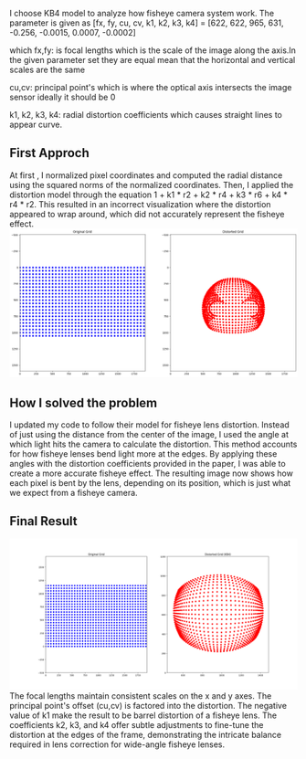 I choose KB4 model to analyze how fisheye camera system work. The parameter is given as [fx, fy, cu, cv, k1, k2, k3, k4] = [622, 622, 965, 631, -0.256, -0.0015, 0.0007, -0.0002] 

which 
fx,fy: is focal lengths  which is the scale of the image along the axis.In the given parameter set they are equal mean that the horizontal and vertical 
scales are the same

cu,cv: principal point's which is where the optical axis intersects the image sensor ideally it should be 0

k1, k2, k3, k4: radial distortion coefficients which causes straight lines to appear curve. 

## First Approch

At first , I normalized pixel coordinates and computed the radial distance using the squared norms of the normalized coordinates. Then, I applied the distortion model through the equation 1 + k1 * r2 + k2 * r4 + k3 * r6 + k4 * r4 * r2. This resulted in an incorrect visualization where the distortion appeared to wrap around, which did not accurately represent the fisheye effect.
![Figure 1](old.png)

## How I solved the problem

I updated my code to follow their model for fisheye lens distortion. Instead of just using the distance from the center of the image, I used the angle at which light hits the camera to calculate the distortion. This method accounts for how fisheye lenses bend light more at the edges. By applying these angles with the distortion coefficients provided in the paper, I was able to create a more accurate fisheye effect. The resulting image now shows how each pixel is bent by the lens, depending on its position, which is just what we expect from a fisheye camera.


## Final Result
![Figure 2](Figure_1.png)
The focal lengths maintain consistent scales on the x and y axes. The principal point's offset (cu,cv) is factored into the distortion. The negative value of k1 make the result to be barrel distortion of a fisheye lens. The coefficients k2, k3, and k4 offer subtle adjustments to fine-tune the distortion at the edges of the frame, demonstrating the intricate balance required in lens correction for wide-angle fisheye lenses.